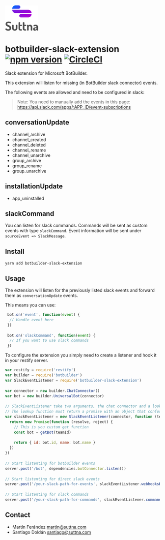 ![Logo](logo.png)

# botbuilder-slack-extension [![npm version](https://badge.fury.io/js/botbuilder-slack-extension.svg)](https://badge.fury.io/js/botbuilder-slack-extension) [![CircleCI](https://circleci.com/gh/suttna/botbuilder-slack-extension.svg?style=svg)](https://circleci.com/gh/suttna/botbuilder-slack-extension)

Slack extension for Microsoft BotBuilder.

This extension will listen for missing (in BotBuilder slack connector) events.

The following events are allowed and need to be configured in slack:

> Note: You need to manually add the events in this page: https://api.slack.com/apps/:APP_ID/event-subscriptions

## conversationUpdate

- channel_archive
- channel_created
- channel_deleted
- channel_rename
- channel_unarchive
- group_archive
- group_rename
- group_unarchive

## installationUpdate

- app_uninstalled

## slackCommand

You can listen for slack commands. Commands will be sent as custom events with type `slackCommand`. Event
information will be sent under `sourceEvent => SlackMessage`.

## Install

```
yarn add botbuilder-slack-extension
```

## Usage

The extension will listen for the previously listed slack events and forward them as `conversationUpdate` events.

This means you can use:

```javascript
 bot.on('event', function(event) {
  // Handle event here
 })

 bot.on('slackCommand', function(event) {
  // If you want to use slack commands
 })
```

To configure the extension you simply need to create a listener and hook it in your restify server.

```javascript
var restify = require('restify')
var builder = require('botbuilder')
var SlackEventListener = require('botbuilder-slack-extension')

var connector = new builder.ChatConnector()
var bot = new builder.UniversalBot(connector)

// SlackEventListener take two arguments, the chat connector and a lookup function for your bot.
// The lookup function must return a promise with an object that conforms to IIdentity
var slackEventListener = new SlackEventListener(connector, function (teamId) {
  return new Promise(function (resolve, reject) {
    // This is you custom get function
    const bot = getBot(teamId)

    return { id: bot.id, name: bot.name }
  })
})

// Start listenting for botbuilder events
server.post('/bot', dependencies.botConnector.listen())

// Start listenting for direct slack events
server.post('/your-slack-path-for-events', slackEventListener.webhooksHandler())

// Start listenting for slack commands
server.post('/your-slack-path-for-commands', slackEventListener.commandsHandler())
```

## Contact

- Martín Ferández <martin@suttna.com>
- Santiago Doldán <santiago@suttna.com>

